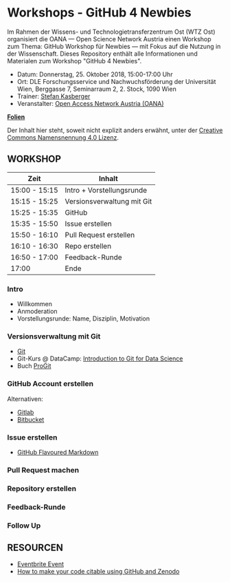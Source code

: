 Workshops - GitHub 4 Newbies
==============================

Im Rahmen der Wissens- und Technologietransferzentrum Ost (WTZ Ost) organisiert die OANA — Open Science Network Austria einen Workshop zum Thema: GitHub Workshop für Newbies — mit Fokus auf die Nutzung in der Wissenschaft. Dieses Repository enthält alle Informationen und Materialen zum Workshop "GitHub 4 Newbies".

- Datum: Donnerstag, 25. Oktober 2018, 15:00-17:00 Uhr
- Ort: DLE Forschungsservice und Nachwuchsförderung der Universität Wien, Berggasse 7, Seminarraum 2, 2. Stock, 1090 Wien 
- Trainer: [Stefan Kasberger](http://stefankasberger.at/)
- Veranstalter: [Open Access Network Austria (OANA)](https://www.oana.at/)

**[Folien](slides.odp)**

Der Inhalt hier steht, soweit nicht explizit anders erwähnt, unter der [Creative Commons Namensnennung 4.0 Lizenz](https://creativecommons.org/licenses/by/4.0/).

## WORKSHOP

| Zeit     | Inhalt       |
|---------------|--------------|
| 15:00 - 15:15 | Intro + Vorstellungsrunde |
| 15:15 - 15:25 | Versionsverwaltung mit Git |
| 15:25 - 15:35 | GitHub |
| 15:35 - 15:50 | Issue erstellen |
| 15:50 - 16:10 | Pull Request erstellen |
| 16:10 - 16:30 | Repo erstellen |
| 16:50 - 17:00 | Feedback-Runde |
| 17:00 | Ende |

### Intro

* Willkommen
* Anmoderation
* Vorstellungsrunde: Name, Disziplin, Motivation

### Versionsverwaltung mit Git

* [Git](https://git-scm.com/)
* Git-Kurs @ DataCamp: [Introduction to Git for Data Science](https://www.datacamp.com/courses/introduction-to-git-for-data-science?tap_a=5644-dce66f&tap_s=210732-9d6bbf)
* Buch [ProGit](https://www.git-scm.com/book/en/v2)

### GitHub Account erstellen

Alternativen: 

* [Gitlab](https://about.gitlab.com/)
* [Bitbucket](https://bitbucket.org/)

### Issue erstellen

* [GitHub Flavoured Markdown]()

### Pull Request machen

### Repository erstellen

### Feedback-Runde

### Follow Up


## RESOURCEN

* [Eventbrite Event](https://www.eventbrite.de/e/github-workshop-fur-newbies-tickets-47662837831)
* [How to make your code citable using GitHub and Zenodo](https://github.com/OpenScienceMOOC/Module-5-Open-Research-Software-and-Open-Source/blob/master/content_development/Task_2.md)




